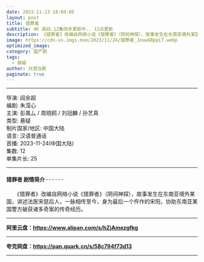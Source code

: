```yaml
---
date: 2023-11-23 18:04:05
layout: post
title: 猎罪者
subtitle: 4K 高码.12集同步更新中.. 12点更新
description: 《猎罪者》改编自网络小说《猎罪者》（阴间神探），故事发生在东南亚境外某国，讲述法医宋慈后人，一脉相传至今，身为最后一个仵作的宋阳，协助东南亚某国警方破获诸多奇案的传奇经历...
image: https://cdn-us.imgs.moe/2023/11/24/猎罪者_JouwGBppLT.webp
optimized_image: 
category: 国产剧
tags:
  - 悬疑
author: 对酒当歌
paginate: true
---
```


---

导演: 阎余超  
编剧: 朱滢心  
主演: 彭禺厶 / 周晓鸥 / 刘冠麟 / 孙艺真  
类型: 悬疑  
制片国家/地区: 中国大陆  
语言: 汉语普通话  
首播: 2023-11-24(中国大陆)  
集数: 12  
单集片长: 25  

---

#### 猎罪者 剧情简介 · · · · · ·

　　《猎罪者》改编自网络小说《猎罪者》（阴间神探），故事发生在东南亚境外某国，讲述法医宋慈后人，一脉相传至今，身为最后一个仵作的宋阳，协助东南亚某国警方破获诸多奇案的传奇经历。

---

**阿里云盘：<https://www.alipan.com/s/hZjAmezgfkg>**

---

**夸克网盘：<https://pan.quark.cn/s/58c794f73d13>**

---
